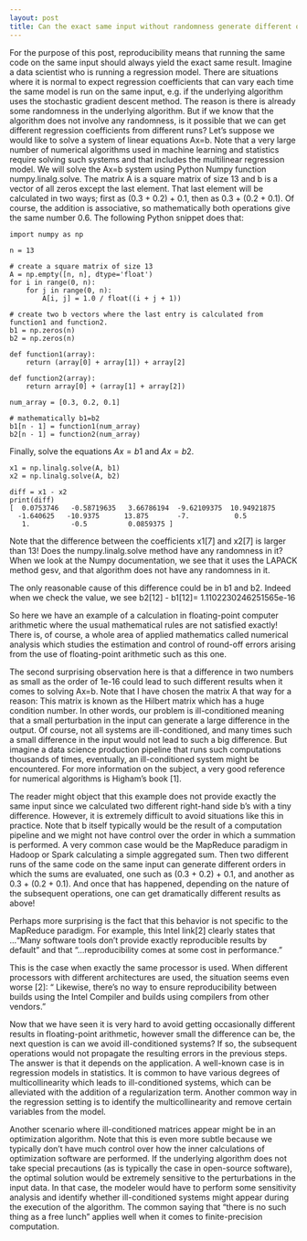 ```yaml
---
layout: post
title: Can the exact same input without randomness generate different outputs?
---
```


For the purpose of this post, reproducibility means that running the same code on the same input should always yield the exact same result.
Imagine a data scientist who is running a regression model. There are situations where it is normal to expect regression coefficients that can vary each time the same model is run on the same input, e.g. if the underlying algorithm uses the stochastic gradient descent method. The reason is there is already some randomness in the underlying algorithm. But if we know that the algorithm does not involve any randomness, is it possible that we can get different regression coefficients from different runs?
Let’s suppose we would like to solve a system of linear equations Ax=b. Note that a very large number of numerical algorithms used in machine learning and statistics require solving such systems and that includes the multilinear regression model. We will solve the Ax=b system using Python Numpy function numpy.linalg.solve. The matrix A is a square matrix of size 13 and b is a vector of all zeros except the last element. That last element will be calculated in two ways; first as (0.3 + 0.2) + 0.1, then as 0.3 + (0.2 + 0.1). Of course, the addition is associative, so mathematically both operations give the same number 0.6.
The following Python snippet does that:
```
import numpy as np

n = 13

# create a square matrix of size 13
A = np.empty([n, n], dtype='float')
for i in range(0, n):
    for j in range(0, n):
        A[i, j] = 1.0 / float((i + j + 1))

# create two b vectors where the last entry is calculated from function1 and function2.
b1 = np.zeros(n)
b2 = np.zeros(n)

def function1(array):
    return (array[0] + array[1]) + array[2]

def function2(array):
    return array[0] + (array[1] + array[2])

num_array = [0.3, 0.2, 0.1]

# mathematically b1=b2
b1[n - 1] = function1(num_array)
b2[n - 1] = function2(num_array)

```
Finally, solve the equations $Ax=b1$ and $Ax=b2$.
```
x1 = np.linalg.solve(A, b1)
x2 = np.linalg.solve(A, b2)

diff = x1 - x2
print(diff)
[  0.0753746   -0.58719635   3.66786194  -9.62109375  10.94921875
  -1.640625   -10.9375      13.875       -7.           0.5
   1.          -0.5          0.0859375 ]
```

Note that the difference between the coefficients x1[7] and x2[7] is larger than 13! Does the numpy.linalg.solve method have any randomness in it? When we look at the Numpy documentation, we see that it uses the LAPACK method gesv, and that algorithm does not have any randomness in it.

The only reasonable cause of this difference could be in b1 and b2. Indeed when we check the value, we see
b2[12] - b1[12]= 1.1102230246251565e-16

So here we have an example of a calculation in floating-point computer arithmetic where the usual mathematical rules are not satisfied exactly! There is, of course, a whole area of applied mathematics called numerical analysis which studies the estimation and control of round-off errors arising from the use of floating-point arithmetic such as this one.

The second surprising observation here is that a difference in two numbers as small as the order of 1e-16 could lead to such different results when it comes to solving Ax=b. Note that I have chosen the matrix A that way for a reason: This matrix is known as the Hilbert matrix which has a huge condition number. In other words, our problem is ill-conditioned meaning that a small perturbation in the input can generate a large difference in the output. Of course, not all systems are ill-conditioned, and many times such a small difference in the input would not lead to such a big difference. But imagine a data science production pipeline that runs such computations thousands of times, eventually, an ill-conditioned system might be encountered. For more information on the subject, a very good reference for numerical algorithms is Higham’s book [1].

The reader might object that this example does not provide exactly the same input since we calculated two different right-hand side b’s with a tiny difference. However, it is extremely difficult to avoid situations like this in practice. Note that b itself typically would be the result of a computation pipeline and we might not have control over the order in which a summation is performed. A very common case would be the MapReduce paradigm in Hadoop or Spark calculating a simple aggregated sum. Then two different runs of the same code on the same input can generate different orders in which the sums are evaluated, one such as (0.3 + 0.2) + 0.1, and another as 0.3 + (0.2 + 0.1). And once that has happened, depending on the nature of the subsequent operations, one can get dramatically different results as above!

Perhaps more surprising is the fact that this behavior is not specific to the MapReduce paradigm. For example, this Intel link[2] clearly states that …“Many software tools don’t provide exactly reproducible results by default” and that “…reproducibility comes at some cost in performance.”

This is the case when exactly the same processor is used. When different processors with different architectures are used, the situation seems even worse [2]:
“ Likewise, there’s no way to ensure reproducibility between builds using the Intel Compiler and builds using compilers from other vendors.”

Now that we have seen it is very hard to avoid getting occasionally different results in floating-point arithmetic, however small the difference can be, the next question is can we avoid ill-conditioned systems? If so, the subsequent operations would not propagate the resulting errors in the previous steps. The answer is that it depends on the application. A well-known case is in regression models in statistics. It is common to have various degrees of multicollinearity which leads to ill-conditioned systems, which can be alleviated with the addition of a regularization term. Another common way in the regression setting is to identify the multicollinearity and remove certain variables from the model.

Another scenario where ill-conditioned matrices appear might be in an optimization algorithm. Note that this is even more subtle because we typically don’t have much control over how the inner calculations of optimization software are performed. If the underlying algorithm does not take special precautions (as is typically the case in open-source software), the optimal solution would be extremely sensitive to the perturbations in the input data. In that case, the modeler would have to perform some sensitivity analysis and identify whether ill-conditioned systems might appear during the execution of the algorithm.
The common saying that “there is no such thing as a free lunch” applies well when it comes to finite-precision computation.
